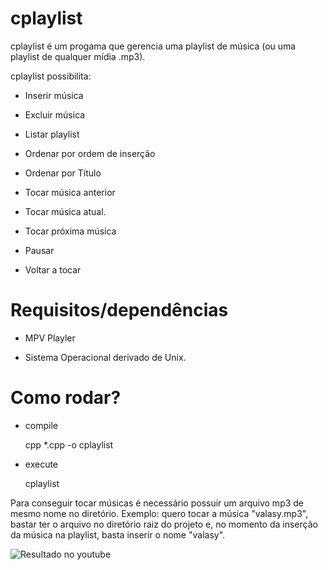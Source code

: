 # cplaylist

cplaylist é um progama que gerencia uma playlist de música (ou uma playlist de qualquer mídia .mp3).

cplaylist possibilita:

- Inserir música

- Excluir música

- Listar playlist

- Ordenar por ordem de inserção

- Ordenar por Título

- Tocar música anterior
 
- Tocar música atual.
 
- Tocar próxima música
 
- Pausar
 
- Voltar a tocar
 
# Requisitos/dependências

- MPV Playler

- Sistema Operacional derivado de Unix.

# Como rodar?

- compile

    cpp *.cpp -o cplaylist
    
 - execute

    cplaylist
    
Para conseguir tocar músicas é necessário possuir um arquivo mp3 de mesmo nome no diretório. Exemplo: quero tocar a música "valasy.mp3", bastar ter o arquivo no diretório raiz do projeto e, no momento da inserção da música na playlist, basta inserir o nome "valasy".


![Resultado no youtube](https://youtu.be/_QsW9ufRNiU)
